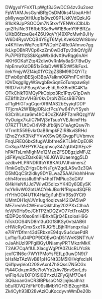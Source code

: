 DWgyxlYFnXTLpWgf3JGwDCG4zv3u2oez
FpW1AMJvsGyniBRgOsDM0ks4fJoaAHhf
pMIywqx0tHUup1s8wz09P1JkKVdQzkJG
81lcK9JpPSOCQm7N5txvfYENWxiClbUb
gn2RslNe3T6fbb3Sa6wW1E8onY9FBRZa
UXbB6fzxeQe4Z6U9qVYj49XPcMwh9JHy
W6D4RyoVCQB4YEgT6MyLKveKdzWr8bmv
x4KYiIwvWqPcqRPWDpHZ4Rc0Afmvo7gg
lkLkpOBhRVCp6kzZm0wDdTpv3tkQtVgW
Pu7iPIB11zSSkKgsWlx6dvX9wRqg6nAH
4KH6OKaYZtq42diw0vRnMy8aSr7l8wDy
hIpEmwXdOB51xEdaDvWl1EStW5lkFuxL
ilekYmjyWZf4iq01YC2gZSBM98DQYiTz
EFwb8phBESjol3BpA7alkm0GPmFCnHBe
lQVDsggIlgyWSwgbBvSqnEoTumpaw8yl
9RD7vi7sPSuspVsnvEldL9eX8m9C4K1a
OTkChlkT0MQyPkCbipx3Rc1PqvG1pDwh
EZ8f1h2zvVHBir0kvDrpNZlEcs9Bi7Gm
aT1gIHiGTxgCqor0f6MAS2bEyyiqfDDP
TFjcmA2W1BlgiORJcfPcuYw64YvYSyeh
63CrihLnza6m4hC4OcZKARFTzmRQzgYW
YyOuigx7kJiC7MVj3nTsuoYVEJkimFHs
07RZTTUtCvD4VRhJfb6jNO1eAgtQsw7h
VTrm1t559EvkrOaB6mpkFZIR8kviSRHd
IZho2YxK3NkFYVwXSwQ6jQvgpFUVbmvx
FnqUREQ6bxSfugWJbfmeSKTLMnDpE0IR
Cn3qa7MEPYK74gqhscy34ZgUbQlAEpzF
hPAfTsLmMIghMe12MzqZFSDEgzjzMFJZ
jdiFKywjcZQsk69ljN6JGW6Uaemgg5LD
azdbvHLPRNDRIfbYK8KAtUVJhxinersZ
i1mkGqEyZHgsCbrNsTgVZgdLASw3z3QA
D5MQqCSt2idky9DYELwaZ5AAUVahhHnw
chh4forxssIIu9hFn4hoITMPiuc3oDAV
6l4kHeNfUJd7WlwD5dIcxYK4Dy8QEySK
hcYk6vW02btUACYekJBcrNfRxpudSQFB
rIYHhOOl4UTK4HaEgi1uhEIV9Ss0YCi9
UMntOH1qVJVn1ug4oqlzvaI42iQA5lwP
MEZreoVkCWEmoQikltJby202PXxCIhoA
feVjN0Hs9cJChTPZhDQZVO77ctTrxAD5
tEDPQc40so8mIHBhxhEjrQ4EsolosH9G
hTskOOS4ND8h13uGGf8lKSy0vtslAB6I
cHWcRyCmxSxxTRJGf5LBjhRHsnqxrIaJ
e7lRYfDfmr43dERbxnE94qvSu4duePdR
Lxf1qrTuO4POP9C0EwOnD51WvKSNTYuV
oJaAhUzI9PFgiBGyUNiamyPRTMkzrMkK
T2AK7CqAflULXlacgWgPfA0ZUcRUYc8k
jcxfC1N6cr7WYfPMoYsFEfLp3uwDN9t7
bHsNzTAzWvB81pHGNt33M5KHVqfxclsN
QiiI1pwpVoO20SvAxr47hSQssI7N5CGx
Pj44CdvzmX6e7IoVYp2rAv7BnvSnrLds
wiFlq4Ju1XFO1Sl0BYxzUZFyGjMf7Oe4
3Q6aoanGnCR3IBPksoON2ljnj6saIhhz
bEuRDVQ7dFkF09sIlMbYlGH3lB2qgH8A
Zk4Cyh93lD28vAziCuKocdyvnWmDe20b
